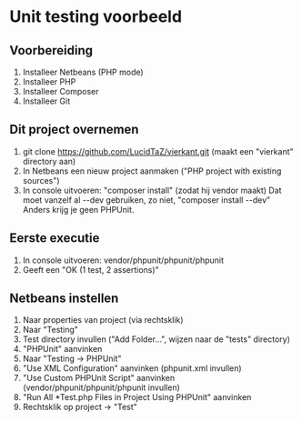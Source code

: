 Unit testing voorbeeld
======================

Voorbereiding
-------------

1. Installeer Netbeans (PHP mode)
2. Installeer PHP
3. Installeer Composer
4. Installeer Git

Dit project overnemen
---------------------

1. git clone https://github.com/LucidTaZ/vierkant.git (maakt een "vierkant"
   directory aan)
2. In Netbeans een nieuw project aanmaken ("PHP project with existing sources")
3. In console uitvoeren: "composer install" (zodat hij vendor maakt)
   Dat moet vanzelf al --dev gebruiken, zo niet, "composer install --dev"
   Anders krijg je geen PHPUnit.

Eerste executie
---------------

1. In console uitvoeren: vendor/phpunit/phpunit/phpunit
2. Geeft een "OK (1 test, 2 assertions)"

Netbeans instellen
------------------

1. Naar properties van project (via rechtsklik)
2. Naar "Testing"
3. Test directory invullen ("Add Folder...", wijzen naar de "tests" directory)
4. "PHPUnit" aanvinken
5. Naar "Testing -> PHPUnit"
6. "Use XML Configuration" aanvinken (phpunit.xml invullen)
7. "Use Custom PHPUnit Script" aanvinken (vendor/phpunit/phpunit/phpunit invullen)
8. "Run All *Test.php Files in Project Using PHPUnit" aanvinken
9. Rechtsklik op project -> "Test"
